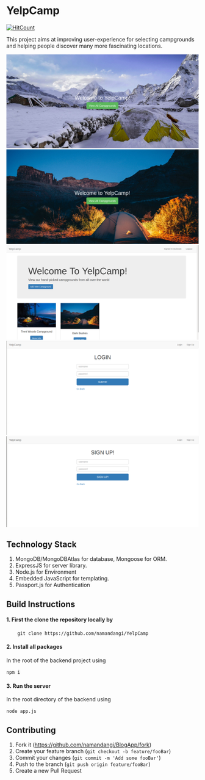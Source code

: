 # YelpCamp
[![HitCount](http://hits.dwyl.io/namandangi/YelpCamp.svg)](http://hits.dwyl.io/namandangi/YelpCamp)

This project aims at improving user-experience for selecting campgrounds and helping people discover many more fascinating locations.

![](https://github.com/namandangi/YelpCamp/blob/master/version5/public/docs/Screenshot%20from%202020-01-15%2010-12-51.png)
![](https://github.com/namandangi/YelpCamp/blob/master/version5/public/docs/Screenshot%20from%202020-01-15%2010-13-17.png)
![](https://github.com/namandangi/YelpCamp/blob/master/version5/public/docs/Screenshot%20from%202020-01-15%2022-48-03.png)
![](https://github.com/namandangi/YelpCamp/blob/master/version5/public/docs/Screenshot%20from%202020-01-15%2022-49-09.png)
![](https://github.com/namandangi/YelpCamp/blob/master/version5/public/docs/Screenshot%20from%202020-01-15%2022-49-22.png)


## Technology Stack

1.  MongoDB/MongoDBAtlas for database, Mongoose for ORM.
2.  ExpressJS for server library.
3.  Node.js for Environment
3.  Embedded JavaScript for templating.
4.  Passport.js for Authentication

## Build Instructions 
 
 #### 1. First the clone the repository locally by 
  ```
      git clone https://github.com/namandangi/YelpCamp
  ```
 #### 2. Install all packages 
 
   In the root of the backend project using
  ```
  npm i
  ```
 #### 3. Run the server
 
   In the root directory of the backend using 
   ```
   node app.js
   ```
   
  ## Contributing
  
   1. Fork it (https://github.com/namandangi/BlogApp/fork)
   2. Create your feature branch  (```git checkout -b feature/fooBar```)
   3. Commit your changes (```git commit -m 'Add some fooBar'```)
   4. Push to the branch (```git push origin feature/fooBar```)
   5. Create a new Pull Request
  

      
  
  
  
